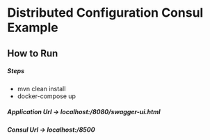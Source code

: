 
# Distributed Configuration Consul Example

## How to Run

##### Steps
  
   * mvn clean install
   * docker-compose up
   
   
##### Application Url -> *localhost:/8080/swagger-ui.html*
##### Consul Url -> *localhost:/8500*

   